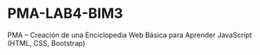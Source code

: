 # PMA-LAB4-BIM3
PMA – Creación de una Enciclopedia Web Básica para Aprender JavaScript (HTML, CSS, Bootstrap)

